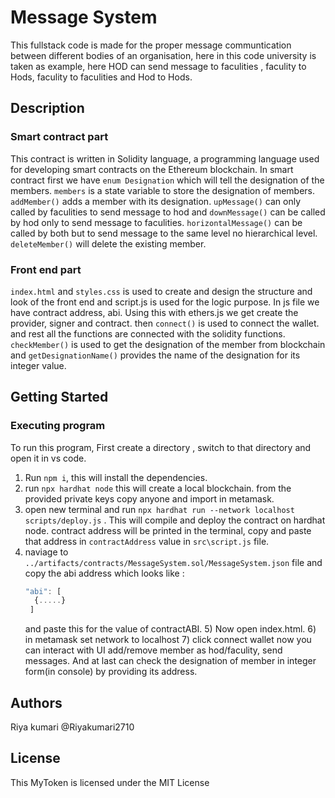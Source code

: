 # Message System
This fullstack code is made for the proper message communtication between different bodies of an organisation, here in this code university is taken as example, here HOD can send message to faculities , faculity to Hods, faculity to faculities and Hod to Hods.
## Description
### Smart contract part
This contract is written in Solidity language, a programming language used for developing smart contracts on the Ethereum blockchain. In smart contract first we have ```enum Designation``` which will tell the designation of the members. ```members``` is a state variable to store the designation of members. ```addMember()``` adds a member with its designation. ```upMessage()``` can only called by faculities to send message to hod and ```downMessage()``` can be called by hod only to send message to faculities. ```horizontalMessage()``` can be called by both but to send message to the same level no hierarchical level. ```deleteMember()``` will delete the existing member.
### Front end part
```index.html``` and ```styles.css``` is used to create and design the structure and look of the front end and script.js is used for the logic purpose. In js file we have contract address, abi. Using this with ethers.js we get create the provider, signer and contract. then ```connect()``` is used to connect the wallet. and rest all the functions are connected with the solidity functions. ```checkMember()``` is used to get the designation of the member from blockchain and ```getDesignationName()``` provides the name of the designation for its integer value.  

## Getting Started

### Executing program

To run this program, First create a directory , switch to that directory and open it in vs code.
1) Run ```npm i```, this will install the dependencies.
2) run ```npx hardhat node``` this will create a local blockchain. from the provided private keys copy anyone and import in metamask.
3) open new terminal and run ```npx hardhat run --network localhost scripts/deploy.js``` . This will compile and deploy the contract on hardhat node. contract address will be printed in the terminal, copy and paste that address in ```contractAddress``` value in ```src\script.js``` file.
4) naviage to ```../artifacts/contracts/MessageSystem.sol/MessageSystem.json``` file and copy the abi address which looks like :
   ```javascript
   "abi": [
     {.....}
    ]
   ```
   and paste this for the value of contractABI.
   5) Now open index.html.
   6) in metamask set network to localhost
   7) click connect wallet
   now you can interact with UI add/remove member as hod/faculity, send messages. And at last can check the designation of member in integer form(in console) by providing its address.

## Authors

Riya kumari @Riyakumari2710



## License

This MyToken is licensed under the MIT License 
